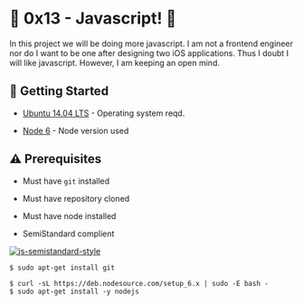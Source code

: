 # :shell: 0x13 - Javascript! :shell:

In this project we will be doing more javascript. I am not a frontend engineer nor do I want to be one after designing two iOS applications. Thus I doubt I will like javascript. However, I am keeping an open mind.

## :running: Getting Started

* [Ubuntu 14.04 LTS](http://releases.ubuntu.com/14.04/) - Operating system reqd.

* [Node 6](https://deb.nodesource.com/setup_6.x) - Node version used


## :warning: Prerequisites

* Must have `git` installed


* Must have repository cloned

* Must have node installed

* SemiStandard complient

[![js-semistandard-style](https://cdn.rawgit.com/flet/semistandard/master/badge.svg)](https://github.com/Flet/semistandard)


```
$ sudo apt-get install git
```


```
$ curl -sL https://deb.nodesource.com/setup_6.x | sudo -E bash -
$ sudo apt-get install -y nodejs
```
